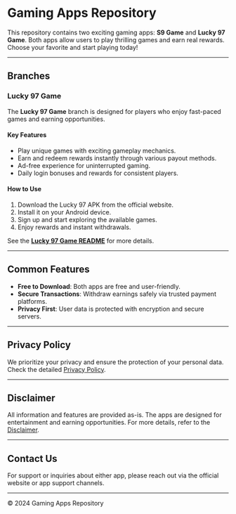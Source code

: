 # Gaming Apps Repository  

This repository contains two exciting gaming apps: **S9 Game** and **Lucky 97 Game**. Both apps allow users to play thrilling games and earn real rewards. Choose your favorite and start playing today!  

---

## Branches  


### Lucky 97 Game  
The **Lucky 97 Game** branch is designed for players who enjoy fast-paced games and earning opportunities.  

#### Key Features  
- Play unique games with exciting gameplay mechanics.  
- Earn and redeem rewards instantly through various payout methods.  
- Ad-free experience for uninterrupted gaming.  
- Daily login bonuses and rewards for consistent players.  

#### How to Use  
1. Download the Lucky 97 APK from the official website.  
2. Install it on your Android device.  
3. Sign up and start exploring the available games.  
4. Enjoy rewards and instant withdrawals.  

See the **[Lucky 97 Game README](#)** for more details.  

---

## Common Features  
- **Free to Download**: Both apps are free and user-friendly.  
- **Secure Transactions**: Withdraw earnings safely via trusted payment platforms.  
- **Privacy First**: User data is protected with encryption and secure servers.  

---

## Privacy Policy  

We prioritize your privacy and ensure the protection of your personal data. Check the detailed [Privacy Policy](#).  

---

## Disclaimer  

All information and features are provided as-is. The apps are designed for entertainment and earning opportunities. For more details, refer to the [Disclaimer](#).  

---

## Contact Us  

For support or inquiries about either app, please reach out via the official website or app support channels.  

---

© 2024 Gaming Apps Repository  
